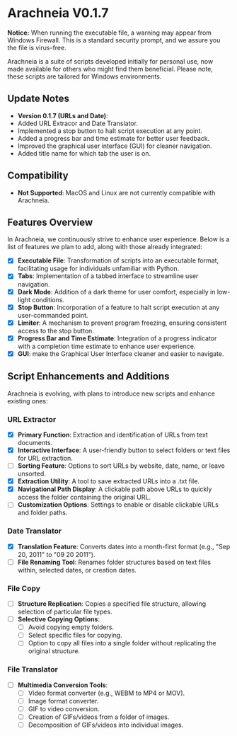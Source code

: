 # Arachneia V0.1.7

**Notice:** When running the executable file, a warning may appear from Windows Firewall. This is a standard security prompt, and we assure you the file is virus-free.

Arachneia is a suite of scripts developed initially for personal use, now made available for others who might find them beneficial. Please note, these scripts are tailored for Windows environments.

## Update Notes
- **Version 0.1.7 (URLs and Date)**:
- Added URL Extracor and Date Translator.
- Implemented a stop button to halt script execution at any point.
- Added a progress bar and time estimate for better user feedback.
- Improved the graphical user interface (GUI) for cleaner navigation.
- Added title name for which tab the user is on.


## Compatibility
- **Not Supported**: MacOS and Linux are not currently compatible with Arachneia.

## Features Overview
In Arachneia, we continuously strive to enhance user experience. Below is a list of features we plan to add, along with those already integrated:

- ☒ **Executable File**: Transformation of scripts into an executable format, facilitating usage for individuals unfamiliar with Python.
- ☒ **Tabs**: Implementation of a tabbed interface to streamline user navigation.
- ☒ **Dark Mode**: Addition of a dark theme for user comfort, especially in low-light conditions.
- ☒ **Stop Button**: Incorporation of a feature to halt script execution at any user-commanded point.
- ☒ **Limiter**: A mechanism to prevent program freezing, ensuring consistent access to the stop button.
- ☒ **Progress Bar and Time Estimate**: Integration of a progress indicator with a completion time estimate to enhance user experience.
- ☒ **GUI**: make the Graphical User Interface cleaner and easier to navigate.
## Script Enhancements and Additions
Arachneia is evolving, with plans to introduce new scripts and enhance existing ones:

### URL Extractor
- ☒ **Primary Function**: Extraction and identification of URLs from text documents.
- ☒ **Interactive Interface**: A user-friendly button to select folders or text files for URL extraction.
- ☐ **Sorting Feature**: Options to sort URLs by website, date, name, or leave unsorted.
- ☒ **Extraction Utility**: A tool to save extracted URLs into a .txt file.
- ☒ **Navigational Path Display**: A clickable path above URLs to quickly access the folder containing the original URL.
- ☐ **Customization Options**: Settings to enable or disable clickable URLs and folder paths.

### Date Translator
- ☒ **Translation Feature**: Converts dates into a month-first format (e.g., "Sep 20, 2011" to "09 20 2011").
- ☐ **File Renaming Tool**: Renames folder structures based on text files within, selected dates, or creation dates.

### File Copy
- ☐ **Structure Replication**: Copies a specified file structure, allowing selection of particular file types.
- ☐ **Selective Copying Options**: 
  - ☐ Avoid copying empty folders.
  - ☐ Select specific files for copying.
  - ☐ Option to copy all files into a single folder without replicating the original structure.

### File Translator
- ☐ **Multimedia Conversion Tools**:
  - ☐ Video format converter (e.g., WEBM to MP4 or MOV).
  - ☐ Image format converter.
  - ☐ GIF to video conversion.
  - ☐ Creation of GIFs/videos from a folder of images.
  - ☐ Decomposition of GIFs/videos into individual images.
